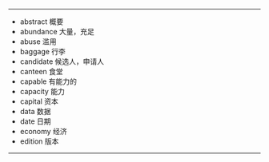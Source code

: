 
---
- abstract 概要
- abundance 大量，充足
- abuse 滥用
- baggage 行李
- candidate 候选人，申请人
- canteen 食堂
- capable 有能力的
- capacity 能力
- capital 资本
- data 数据
- date 日期
- economy 经济
- edition 版本
---
